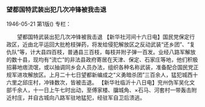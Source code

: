 ### 望都国特武装出犯几次冲锋被我击退

1946-05-21
第1版()
专栏：

　　望都国特武装出犯几次冲锋被我击退
    【新华社河间十六日电】国民党保定行政区，近由北平运回大批枪枝弹药，将发给侵犯解放区之反动武装“还乡团”、“复仇队”等，计大县四百枝，普通县三百枝，每枝并附子弹一百发。业经八路军解放的数十县，现均有“流亡”的非法县政府寄居在天津、保定、石家庄等地，他们积极招募地痞流氓，或以抽调同乡会人员办法，组织各种名称武装，准备配合国民党正规军进攻解放区。上月二十七日望都新编成之“义勇暗杀团”三百余人，猛犯城西十六里之邱庄村，冲锋数次，皆被击退。
    【新华社临沂十八日电】兖州伪军吴化文部千余人，十一日上午七时出动，至傅家楼、牖城角、×石马、河套村一带轰击附近村庄，并自古城向八路军驻地猛犯，经驻军自卫后溃逃。
